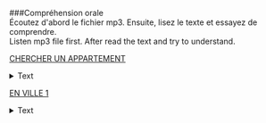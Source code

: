 ###Compréhension orale \
Écoutez d'abord le fichier mp3. Ensuite, lisez le texte et essayez de comprendre.  
Listen mp3 file first. After read the text and try to understand.  

[CHERCHER UN APPARTEMENT](112_small.mp3)
<details><summary>Text</summary>
- Allo?
- Bonjour, monsieur. J'appelle pour l'appartement dans le centre de Grenoble. Il y a une annonce sur internet. Est-ce que je peux avoir plus d'informations?  
- Oui, bien sůr! Qu'est-ce que vous voulez savoir ?  
- Où se trouve l'appartement exactement?  
- ll se trouve rue Molière. C'est près de la place Victor Hugo.  
- Ah! C'est parfait. Ce n'est pas loin de mon travail. Et ilya un parking dans l'immeuble ?  
- Non, mais il y a un grand parking public près de l'immeuble.  
- D'accord! Et est-ce qu'il y a un ascenseur?  
- Oui, c'est un immeuble récent avec ascenseur.  
- Et dans la salle de bains, il y a une douche ou une baignoire?  
 -Une douche.  
- Et quels sont les meubles dans la chambre?  
 -Il y a un lit double, un bureau et deux armoires.  
- Ah, c'est bien! Et dans le séjour?  
- Alors, il y a une grande table avec des chaises, un canapé et une table basse avec une télévision.  
- Ok. Est-ce que je peux visiter l'appartement demain matin ?  
- Ah, désolé! Demain matin ce n'est pas possible. Demain après-midi, si vous voulez.  
- Euh... D'accord, demain après-midi alors. 
</details>

[EN VILLE 1](115_small.mp3)
<details><summary>Text</summary>
- Qu'est-ce que vous faites?  
- On va en ville pour faire des courses. Tu veux venir avec nous ?  
- Ben... Je ne sais pas. Vous allez où exactement?  
- Alors, d'abord, on doit passer à la banque pour retirer de l'argent. Ensuite, on doit aller à la pharmacie pour acheter des médicaments pour Léo, il est un peu malade. Et puis, on va à la poste pour envoyer un colis, et après on va au supermarché pour faire des courses. On n'a pas assez de nourriture pour ce soir.  
- Ah, euh... Moi, je reste ici alors, i'ai beaucoup de travail...  
- Oui, bien sûr.  
- Et puis le samedi, il y a beaucoup d'embouteillages et trop de monde en ville.  
- Ah! Oui, je sais. Moi non plus, je n'ai pas envie d'aller en ville, mais on n'a pas le choix.  
- Oui, je sais... Et vous n'allez pas à la boulangerie? On n'a pas assez de pain.  
- Non, on n'a pas le temps. Mais toi, tu peux peut-être trouver un peu de temps pour aller à la boulangerie, non?
</details>
